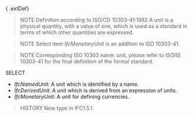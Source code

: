 { .extDef}

<!-- end of short definition -->

> NOTE Definition according to ISO/CD 10303-41:1992
> A unit is a physical quantity, with a value of one, which is used as a standard in terms of which other quantities are expressed.

> NOTE Select item _IfcMonetaryUnit_ is an addition to ISO 10303-41.

> NOTE Corresponding ISO 10303 name: unit, please refer to ISO/IS 10303-41 for the final definition of the formal standard.

SELECT

* _IfcNamedUnit_: A unit which is identified by a name.
* _IfcDerivedUnit_: A unit which is derived from an expression of units.
* _IfcMonetaryUnit_: A unit for defining currencies.

> HISTORY New type in IFC1.5.1.
